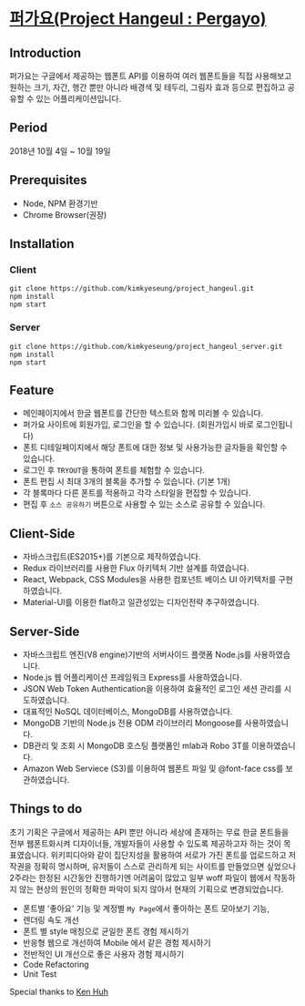 # [퍼가요(Project Hangeul : Pergayo)](https://pergayo.com/)

## Introduction
퍼가요는 구글에서 제공하는 웹폰트 API를 이용하여 여러 웹폰트들을 직접 사용해보고 원하는 크기, 자간, 행간 뿐만 아니라 배경색 및 테두리, 그림자 효과 등으로 편집하고 공유할 수 있는 어플리케이션입니다.

## Period
2018년 10월 4일 ~ 10월 19일

## Prerequisites
- Node, NPM 환경기반
- Chrome Browser(권장)

## Installation
### Client
```
git clone https://github.com/kimkyeseung/project_hangeul.git
npm install
npm start
```

### Server
```
git clone https://github.com/kimkyeseung/project_hangeul_server.git
npm install
npm start
```

## Feature
- 메인페이지에서 한글 웹폰트를 간단한 텍스트와 함께 미리볼 수 있습니다.
- 퍼가요 사이트에 회원가입, 로그인을 할 수 있습니다. (회원가입시 바로 로그인됩니다)
- 폰트 디테일페이지에서 해당 폰트에 대한 정보 및 사용가능한 글자들을 확인할 수 있습니다.
- 로그인 후 ```TRYOUT```을 통하여 폰트를 체험할 수 있습니다.
- 폰트 편집 시 최대 3개의 블록을 추가할 수 있습니다. (기본 1개)
- 각 블록마다 다른 폰트를 적용하고 각각 스타일을 편집할 수 있습니다.
- 편집 후 ```소스 공유하기``` 버튼으로 사용할 수 있는 소스로 공유할 수 있습니다.

## Client-Side
- 자바스크립트(ES2015+)를 기본으로 제작하였습니다.
- Redux 라이브러리를 사용한 Flux 아키텍처 기반 설계를 하였습니다.
- React, Webpack, CSS Modules을 사용한 컴포넌트 베이스 UI 아키텍처를 구현하였습니다.
- Material-UI를 이용한 flat하고 일관성있는 디자인전략 추구하였습니다.

## Server-Side
- 자바스크립트 엔진(V8 engine)기반의 서버사이드 플랫폼 Node.js를 사용하였습니다.
- Node.js 웹 어플리케이션 프레임워크 Express를 사용하였습니다.
- JSON Web Token Authentication을 이용하여 효율적인 로그인 세션 관리를 시도하였습니다.
- 대표적인 NoSQL 데이터베이스, MongoDB를 사용하였습니다.
- MongoDB 기반의 Node.js 전용 ODM 라이브러리 Mongoose를 사용하였습니다.
- DB관리 및 조회 시 MongoDB 호스팅 플랫폼인 mlab과 Robo 3T를 이용하였습니다.
- Amazon Web Serviece (S3)를 이용하여 웹폰트 파일 및 @font-face css를 보관하였습니다.

## Things to do
초기 기획은 구글에서 제공하는 API 뿐만 아니라 세상에 존재하는 무료 한글 폰트들을 전부 웹폰트화시켜 디자이너들, 개발자들이 사용할 수 있도록 제공하고자 하는 것이 목표였습니다. 위키피디아와 같이 집단지성을 활용하여 서로가 가진 폰트를 업로드하고 저작권을 정확히 명시하며, 유저들이 스스로 관리하게 되는 사이트를 만들었으면 싶었으나 2주라는 한정된 시간동안 진행하기엔 어려움이 많았고 일부 woff 파일이 웹에서 작동하지 않는 현상의 원인의 정확한 파악이 되지 않아서 현재의 기획으로 변경되었습니다.

- 폰트별 '좋아요' 기능 및 계정별 ```My Page```에서 좋아하는 폰트 모아보기 기능,
- 렌더링 속도 개선
- 폰트 별 style 매칭으로 균일한 폰트 경험 제시하기
- 반응형 웹으로 개선하여 Mobile 에서 같은 경험 제시하기
- 전반적인 UI 개선으로 좋은 사용자 경험 제시하기
- Code Refactoring
- Unit Test

Special thanks to [Ken Huh](https://github.com/Ken123777)
